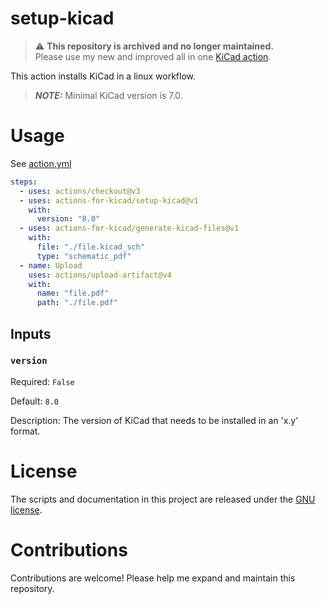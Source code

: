 # setup-kicad

> ⚠️ **This repository is archived and no longer maintained.**  
> Please use my new and improved all in one [KiCad action](https://github.com/marketplace/actions/kicad-actions).

This action installs KiCad in a linux workflow.

> **_NOTE:_** Minimal KiCad version is 7.0.

# Usage

See [action.yml](action.yml)

```yaml
steps:
  - uses: actions/checkout@v3
  - uses: actions-for-kicad/setup-kicad@v1
    with:
      version: "8.0"
  - uses: actions-for-kicad/generate-kicad-files@v1
    with:
      file: "./file.kicad_sch"
      type: "schematic_pdf"
  - name: Upload
    uses: actions/upload-artifact@v4
    with:
      name: "file.pdf"
      path: "./file.pdf"
```

## Inputs

### `version`

Required: `False`

Default: `8.0`

Description: The version of KiCad that needs to be installed in an 'x.y' format.

# License

The scripts and documentation in this project are released under the [GNU license](LICENSE).

# Contributions

Contributions are welcome! Please help me expand and maintain this repository.
